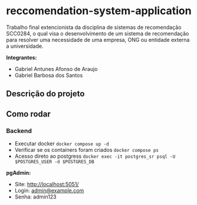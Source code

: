 # reccomendation-system-application

Trabalho final extencionista da disciplina de sistemas de recomendação SCC0284, o qual visa o desenvolvimento de um sistema de recomendação para resolver uma necessidade de uma empresa, ONG ou entidade externa a universidade.

**Integrantes:**

- Gabriel Antunes Afonso de Araujo
- Gabriel Barbosa dos Santos

## Descrição do projeto

## Como rodar

### Backend

- Executar docker
  ```docker compose up -d```
- Verificar se os containers foram criados
  ```docker compose ps```
- Acesso direto ao postgress
  ```docker exec -it postgres_sr psql -U $POSTGRES_USER -d $POSTGRES_DB```

**pgAdmin:**
- Site: [http://localhost:5051/](http://localhost:5051/)
- Login: admin@example.com
- Senha: admin123

